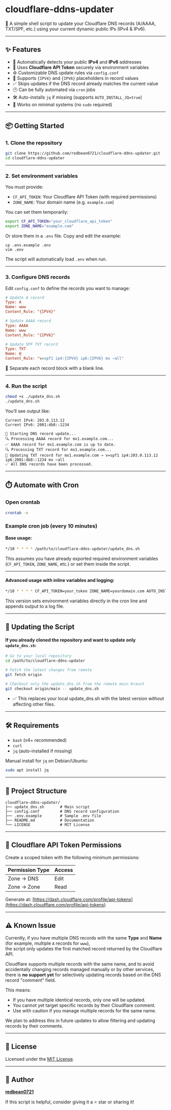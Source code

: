 # cloudflare-ddns-updater

📡 A simple shell script to update your Cloudflare DNS records (A/AAAA, TXT/SPF, etc.) using your current dynamic public IPs (IPv4 & IPv6).

---

## ✨ Features

* 🔄 Automatically detects your public **IPv4** and **IPv6** addresses
* 🔐 Uses **Cloudflare API Token** securely via environment variables
* ⚙️ Customizable DNS update rules via `config.conf`
* 📝 Supports `{IPV4}` and `{IPV6}` placeholders in record values
* ✅ Skips updates if the DNS record already matches the current value
* 🕒 Can be fully automated via `cron` jobs
* 🛠️ Auto-installs `jq` if missing (supports `AUTO_INSTALL_JQ=true`)
* 🧱 Works on minimal systems (no `sudo` required)

---

## 📦 Getting Started

### 1. Clone the repository

```bash
git clone https://github.com/redbean0721/cloudflare-ddns-updater.git
cd cloudflare-ddns-updater
```

---

### 2. Set environment variables

You must provide:

* `CF_API_TOKEN`: Your Cloudflare API Token (with required permissions)
* `ZONE_NAME`: Your domain name (e.g. `example.com`)

You can set them temporarily:

```bash
export CF_API_TOKEN="your_cloudflare_api_token"
export ZONE_NAME="example.com"
```

Or store them in a `.env` file. Copy and edit the example:

```
cp .env.example .env
vim .env
```

The script will automatically load `.env` when run.

---

### 3. Configure DNS records

Edit `config.conf` to define the records you want to manage:

```ini
# Update A record
Type: A
Name: www
Content_Rule: "{IPV4}"

# Update AAAA record
Type: AAAA
Name: www
Content_Rule: "{IPV6}"

# Update SPF TXT record
Type: TXT
Name: @
Content_Rule: "v=spf1 ip4:{IPV4} ip6:{IPV6} mx ~all"
```

📌 Separate each record block with a blank line.

---

### 4. Run the script

```bash
chmod +x ./update_dns.sh
./update_dns.sh
```

You’ll see output like:

```
Current IPv4: 203.0.113.12
Current IPv6: 2001:db8::1234

🔧 Starting DNS record update...
🔍 Processing AAAA record for mx1.example.com...
✅ AAAA record for mx1.example.com is up to date.
🔍 Processing TXT record for mx1.example.com...
📝 Updating TXT record for mx1.example.com → v=spf1 ip4:203.0.113.12 ip6:2001:db8::1234 mx ~all
✅ All DNS records have been processed.
```

---

## ⏱️ Automate with Cron

### Open crontab

```bash
crontab -e
```

### Example cron job (every 10 minutes)

#### Base usage:

```bash
*/10 * * * * /path/to/cloudflare-ddns-updater/update_dns.sh
```

This assumes you have already exported required environment variables (`CF_API_TOKEN`, `ZONE_NAME`, etc.) or set them inside the script.

---

#### Advanced usage with inline variables and logging:

```bash
*/10 * * * * CF_API_TOKEN=your_token ZONE_NAME=yourdomain.com AUTO_INSTALL_JQ=true /path/to/cloudflare-ddns-updater/update_dns.sh >> /var/log/cloudflare-ddns.log 2>&1
```

This version sets environment variables directly in the cron line and appends output to a log file.

---

## 🔄 Updating the Script

#### If you already cloned the repository and want to update only `update_dns.sh`:

```bash
# Go to your local repository
cd /path/to/cloudflare-ddns-updater

# Fetch the latest changes from remote
git fetch origin

# Checkout only the update_dns.sh from the remote main branch
git checkout origin/main -- update_dns.sh
```

- ✅ This replaces your local update_dns.sh with the latest version without affecting other files.

---

## 🛠 Requirements

* `bash` (v4+ recommended)
* `curl`
* `jq` (auto-installed if missing)

Manual install for `jq` on Debian/Ubuntu:

```bash
sudo apt install jq
```

---

## 📁 Project Structure

```
cloudflare-ddns-updater/
├── update_dns.sh       # Main script
├── config.conf         # DNS record configuration
├── .env.example        # Sample .env file
├── README.md           # Documentation
└── LICENSE             # MIT License
```

---

## 🔐 Cloudflare API Token Permissions

Create a scoped token with the following minimum permissions:

| Permission Type | Access |
| --------------- | ------ |
| Zone → DNS      | Edit   |
| Zone → Zone     | Read   |

Generate at: [https://dash.cloudflare.com/profile/api-tokens](https://dash.cloudflare.com/profile/api-tokens)

---

## ⚠️ Known Issue

Currently, if you have multiple DNS records with the same **Type** and **Name** (for example, multiple `A` records for `www`),  
the script only updates the first matched record returned by the Cloudflare API.

Cloudflare supports multiple records with the same name, and to avoid accidentally changing records managed manually or by other services,  
there is **no support yet** for selectively updating records based on the DNS record "comment" field.

This means:
- If you have multiple identical records, only one will be updated.
- You cannot yet target specific records by their Cloudflare comment.
- Use with caution if you manage multiple records for the same name.

We plan to address this in future updates to allow filtering and updating records by their comments.

---

## 📝 License

Licensed under the [MIT License](LICENSE).

---

## 🙋 Author

**[redbean0721](https://github.com/redbean0721)**

If this script is helpful, consider giving it a ⭐️ star or sharing it!
